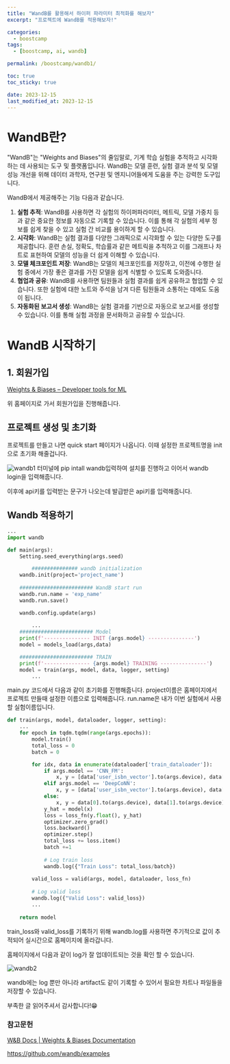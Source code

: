 ```yaml
---
title: "WandB를 활용해서 하이퍼 파라미터 최적화를 해보자"
excerpt: "프로젝트에 WandB를 적용해보자!"

categories:
  - boostcamp
tags:
  - [boostcamp, ai, wandb]

permalink: /boostcamp/wandb1/

toc: true
toc_sticky: true

date: 2023-12-15
last_modified_at: 2023-12-15
---
```


# WandB란?

"WandB"는 "Weights and Biases"의 줄임말로, 기계 학습 실험을 추적하고 시각화하는 데 사용되는 도구 및 플랫폼입니다. WandB는 모델 훈련, 실험 결과 분석 및 모델 성능 개선을 위해 데이터 과학자, 연구원 및 엔지니어들에게 도움을 주는 강력한 도구입니다.

WandB에서 제공해주는 기능 다음과 같습니다.

1. **실험 추적**: WandB를 사용하면 각 실험의 하이퍼파라미터, 메트릭, 모델 가중치 등과 같은 중요한 정보를 자동으로 기록할 수 있습니다. 이를 통해 각 실험의 세부 정보를 쉽게 찾을 수 있고 실험 간 비교를 용이하게 할 수 있습니다.
2. **시각화**: WandB는 실험 결과를 다양한 그래픽으로 시각화할 수 있는 다양한 도구를 제공합니다. 훈련 손실, 정확도, 학습률과 같은 메트릭을 추적하고 이를 그래프나 차트로 표현하여 모델의 성능을 더 쉽게 이해할 수 있습니다.
3. **모델 체크포인트 저장**: WandB는 모델의 체크포인트를 저장하고, 이전에 수행한 실험 중에서 가장 좋은 결과를 가진 모델을 쉽게 식별할 수 있도록 도와줍니다.
4. **협업과 공유**: WandB를 사용하면 팀원들과 실험 결과를 쉽게 공유하고 협업할 수 있습니다. 또한 실험에 대한 노트와 주석을 남겨 다른 팀원들과 소통하는 데에도 도움이 됩니다.
5. **자동화된 보고서 생성**: WandB는 실험 결과를 기반으로 자동으로 보고서를 생성할 수 있습니다. 이를 통해 실험 과정을 문서화하고 공유할 수 있습니다.

# WandB 시작하기

## 1. 회원가입

[Weights & Biases – Developer tools for ML](https://kr.wandb.ai/)

위 홈페이지로 가서 회원가입을 진행해줍니다.

## 프로젝트 생성 및 초기화

프로젝트를 만들고 나면 quick start 페이지가 나옵니다. 이때 설정한 프로젝트명을 init으로 초기화 해줄겁니다.

![wandb1](https://github.com/ChangZero/ChangZero.github.io/assets/97018869/bc3df76a-0f0c-4451-85c5-d8a6e934d24b)
터미널에 pip intall wandb입력하여 설치를 진행하고 이어서 wandb login을 입력해줍니다.

이후에 api키를 입력받는 문구가 나오는데 발급받은 api키를 입력해줍니다.

## Wandb 적용하기

```python
...
import wandb

def main(args):
    Setting.seed_everything(args.seed)

		############### wandb initialization
    wandb.init(project='project_name')
    
    ######################## WandB start run
    wandb.run.name = 'exp_name'
    wandb.run.save()

    wandb.config.update(args)
    
		...
    ######################## Model
    print(f'--------------- INIT {args.model} ---------------')
    model = models_load(args,data)

    ######################## TRAIN
    print(f'--------------- {args.model} TRAINING ---------------')
    model = train(args, model, data, logger, setting)
		...
```

main.py 코드에서 다음과 같이 초기화를 진행해줍니다. project이름은 홈페이지에서 프로젝트 만들때 설정한 이름으로 입력해줍니다. run.name은 내가 이번 실험에서 사용할 실험이름입니다.

```python
def train(args, model, dataloader, logger, setting):
    ...
    for epoch in tqdm.tqdm(range(args.epochs)):
        model.train()
        total_loss = 0
        batch = 0

        for idx, data in enumerate(dataloader['train_dataloader']):
            if args.model == 'CNN_FM':
                x, y = [data['user_isbn_vector'].to(args.device), data['img_vector'].to(args.device)], data['label'].to(args.device)
            elif args.model == 'DeepCoNN':
                x, y = [data['user_isbn_vector'].to(args.device), data['user_summary_merge_vector'].to(args.device), data['item_summary_vector'].to(args.device)], data['label'].to(args.device)
            else:
                x, y = data[0].to(args.device), data[1].to(args.device)
            y_hat = model(x)
            loss = loss_fn(y.float(), y_hat)
            optimizer.zero_grad()
            loss.backward()
            optimizer.step()
            total_loss += loss.item()
            batch +=1
            
            # Log train loss
            wandb.log({"Train Loss": total_loss/batch})
            
        valid_loss = valid(args, model, dataloader, loss_fn)
        
        # Log valid loss
        wandb.log({"Valid Loss": valid_loss})
        ...
       
    return model
```

train_loss와 valid_loss를 기록하기 위해 wandb.log를 사용하면 주기적으로 값이 추적되어 실시간으로 홈페이지에 올라갑니다.

홈페이지에서 다음과 같이 log가 잘 업데이트되는 것을 확인 할 수 있습니다.

![wandb2](https://github.com/ChangZero/ChangZero.github.io/assets/97018869/66316e20-f636-433e-b32c-f164ba372dd8)


wandb에는 log 뿐만 아니라 artifact도 같이 기록할 수 있어서 필요한 차트나 파일들을 저장할 수 있습니다. 

부족한 글 읽어주셔서 감사합니다!😁

### 참고문헌

[W&B Docs | Weights & Biases Documentation](https://docs.wandb.ai/)

https://github.com/wandb/examples